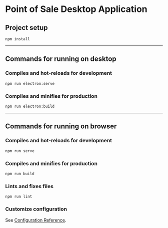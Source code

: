 # Point of Sale Desktop Application

## Project setup
```
npm install
```
<hr>

## Commands for running on desktop

### Compiles and hot-reloads for development
```
npm run electron:serve
```

### Compiles and minifies for production
```
npm run electron:build
```
<hr>

## Commands for running on browser

### Compiles and hot-reloads for development
```
npm run serve
```

### Compiles and minifies for production
```
npm run build
```

### Lints and fixes files
```
npm run lint
```

### Customize configuration
See [Configuration Reference](https://cli.vuejs.org/config/).
